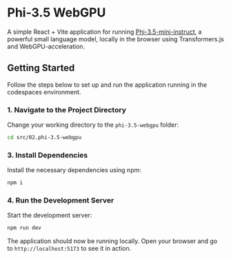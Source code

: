 # Phi-3.5 WebGPU

A simple React + Vite application for running [Phi-3.5-mini-instruct](https://huggingface.co/onnx-community/Phi-3.5-mini-instruct-onnx-web), a powerful small language model, locally in the browser using Transformers.js and WebGPU-acceleration.

## Getting Started

Follow the steps below to set up and run the application running in the codespaces environment.


### 1. Navigate to the Project Directory

Change your working directory to the `phi-3.5-webgpu` folder:

```sh
cd src/02.phi-3.5-webgpu
```

### 3. Install Dependencies

Install the necessary dependencies using npm:

```sh
npm i
```

### 4. Run the Development Server

Start the development server:

```sh
npm run dev
```

The application should now be running locally. Open your browser and go to `http://localhost:5173` to see it in action.
